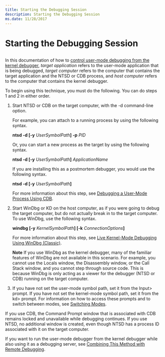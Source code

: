 ```yaml
---
title: Starting the Debugging Session
description: Starting the Debugging Session
ms.date: 11/28/2017
---
```


# Starting the Debugging Session


## <span id="ddk_opening_a_crash_dump_dbg"></span><span id="DDK_OPENING_A_CRASH_DUMP_DBG"></span>


In this documentation of how to [control user-mode debugging from the kernel debugger](controlling-the-user-mode-debugger-from-the-kernel-debugger.md), *target application* refers to the user-mode application that is being debugged, *target computer* refers to the computer that contains the target application and the NTSD or CDB process, and *host computer* refers to the computer that contains the kernel debugger.

To begin using this technique, you must do the following. You can do steps 1 and 2 in either order.

1. Start NTSD or CDB on the target computer, with the -d command-line option.

   For example, you can attach to a running process by using the following syntax.

   **ntsd -d \[-y** <em>UserSymbolPath</em>**\] -p** *PID*

   Or, you can start a new process as the target by using the following syntax.

   **ntsd -d \[-y** <em>UserSymbolPath</em>**\]** *ApplicationName*

   If you are installing this as a postmortem debugger, you would use the following syntax.

   **ntsd -d \[-y** <em>UserSymbolPath</em>**\]**

   For more information about this step, see [Debugging a User-Mode Process Using CDB](debugging-a-user-mode-process-using-cdb.md).

2. Start WinDbg or KD on the host computer, as if you were going to debug the target computer, but do not actually break in to the target computer. To use WinDbg, use the following syntax.

   **windbg \[-y** <em>KernelSymbolPath</em>**\] \[-k** <em>ConnectionOptions</em>**\]**

   For more information about this step, see [Live Kernel-Mode Debugging Using WinDbg (Classic)](performing-kernel-mode-debugging-using-windbg.md).

   **Note**  If you use WinDbg as the kernel debugger, many of the familiar features of WinDbg are not available in this scenario. For example, you cannot use the Locals window, the Disassembly window, or the Call Stack window, and you cannot step through source code. This is because WinDbg is only acting as a viewer for the debugger (NTSD or CDB) running on the target computer.

     

3. If you have not set the user-mode symbol path, set it from the Input&gt; prompt. If you have not set the kernel-mode symbol path, set it from the kd&gt; prompt. For information on how to access these prompts and to switch between modes, see [Switching Modes](switching-modes.md).

If you use CDB, the Command Prompt window that is associated with CDB remains locked and unavailable while debugging continues. If you use NTSD, no additional window is created, even though NTSD has a process ID associated with it on the target computer.

If you want to run the user-mode debugger from the kernel debugger while also using it as a debugging server, see [Combining This Method with Remote Debugging](combining-this-method-with-remote-debugging.md).

 

 